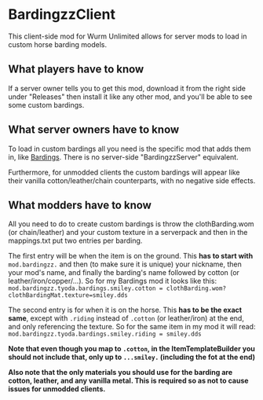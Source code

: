 # BardingzzClient
This client-side mod for Wurm Unlimited allows for server mods to load in custom horse barding models.

## What players have to know
If a server owner tells you to get this mod, download it from the right side under "Releases"
then install it like any other mod, and you'll be able to see some custom bardings.

## What server owners have to know
To load in custom bardings all you need is the specific mod that adds them in, 
like [Bardings](https://github.com/Tyoda/Bardings). There is no server-side
"BardingzzServer" equivalent.

Furthermore, for unmodded clients the custom bardings will appear like their vanilla
cotton/leather/chain counterparts, with no negative side effects.

## What modders have to know
All you need to do to create custom bardings is throw the clothBarding.wom (or chain/leather) and
your custom texture in a serverpack and then in the mappings.txt put two entries per barding. 

The first entry will be when the item is on the ground. This **has to start with** `mod.bardingzz.` and then (to
make sure it is unique) your nickname, then your mod's name, and finally the barding's name 
followed by cotton (or leather/iron/copper/...). So for my Bardings mod it looks like this:
`mod.bardingzz.tyoda.bardings.smiley.cotton = clothBarding.wom?clothBardingMat.texture=smiley.dds`

The second entry is for when it is on the horse. This **has to be the exact same**,
except with `.riding` instead of `.cotton` (or leather/iron) at the end, and only referencing the texture.
So for the same item in my mod it will read:
`mod.bardingzz.tyoda.bardings.smiley.riding = smiley.dds`

**Note that even though you map to `.cotton`, in the ItemTemplateBuilder you should not include that,
only up to `...smiley.` (including the fot at the end)**

**Also note that the only materials you should use for the barding are cotton, leather, and any vanilla metal.
This is required so as not to cause issues for unmodded clients.**